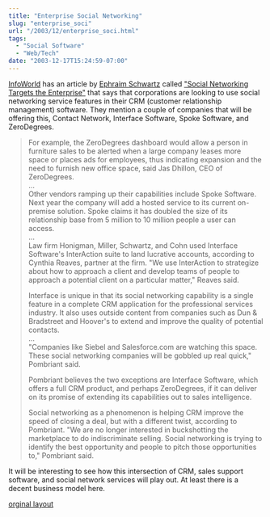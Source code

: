 ```yaml
---
title: "Enterprise Social Networking"
slug: "enterprise_soci"
url: "/2003/12/enterprise_soci.html"
tags:
  - "Social Software"
  - "Web/Tech"
date: "2003-12-17T15:24:59-07:00"
---
```

<p><a href="http://www.infoworld.com">InfoWorld</a> has an article by <a href="http://www.infoworld.com/columnists/ephraim_reality.html">Ephraim Schwartz</a> called <a href="http://www.infoworld.com/article/03/12/15/49NNsocial_1.html">"Social Networking Targets the Enterprise"</a> that says that corporations are looking to use social networking service features in their CRM (customer relationship management) software. They mention a couple of companies that will be offering this, Contact Network, Interface Software, Spoke Software, and ZeroDegrees.<blockquote>For example, the ZeroDegrees dashboard would allow a person in furniture sales to be alerted when a large company leases more space or places ads for employees, thus indicating expansion and the need to furnish new office space, said Jas Dhillon, CEO of ZeroDegrees.<br />
...<br />
Other vendors ramping up their capabilities include Spoke Software. Next year the company will add a hosted service to its current on-premise solution. Spoke claims it has doubled the size of its relationship base from 5 million to 10 million people a user can access. <br />
...<br />
Law firm Honigman, Miller, Schwartz, and Cohn used Interface Software's InterAction suite to land lucrative accounts, according to Cynthia Reaves, partner at the firm. "We use InterAction to strategize about how to approach a client and develop teams of people to approach a potential client on a particular matter," Reaves said. </p>
<p>Interface is unique in that its social networking capability is a single feature in a complete CRM application for the professional services industry. It also uses outside content from companies such as Dun & Bradstreet and Hoover's to extend and improve the quality of potential contacts.<br />
...<br />
"Companies like Siebel and Salesforce.com are watching this space. These social networking companies will be gobbled up real quick," Pombriant said. </p>
<p>Pombriant believes the two exceptions are Interface Software, which offers a full CRM product, and perhaps ZeroDegrees, if it can deliver on its promise of extending its capabilities out to sales intelligence. </p>
<p>Social networking as a phenomenon is helping CRM improve the speed of closing a deal, but with a different twist, according to Pombriant. "We are no longer interested in buckshotting the marketplace to do indiscriminate selling. Social networking is trying to identify the best opportunity and people to pitch those opportunities to," Pombriant said.</blockquote>It will be interesting to see how this intersection of CRM, sales support software, and social network services will play out. At least there is a decent business model here.</p>
<p class="previous"><a href="/previous/2003/12/enterprise_soci.html" rel="syndication">orginal layout</a></p>
